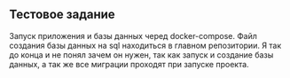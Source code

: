 ## Тестовое задание

Запуск приложения и базы данных черед docker-compose.
Файл создания базы данных на sql находиться в главном репозитории.
Я так до конца и не понял зачем он нужен, так как запуск и создание базы данных, а так же все миграции проходят при запуске проекта.
